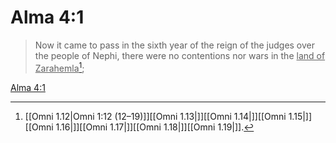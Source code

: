 # Alma 4:1

> Now it came to pass in the sixth year of the reign of the judges over the people of Nephi, there were no contentions nor wars in the <u>land of Zarahemla</u>[^a];

[Alma 4:1](https://www.churchofjesuschrist.org/study/scriptures/bofm/alma/4?lang=eng&id=p1#p1)


[^a]: [[Omni 1.12|Omni 1:12 (12–19)]][[Omni 1.13|]][[Omni 1.14|]][[Omni 1.15|]][[Omni 1.16|]][[Omni 1.17|]][[Omni 1.18|]][[Omni 1.19|]].  

